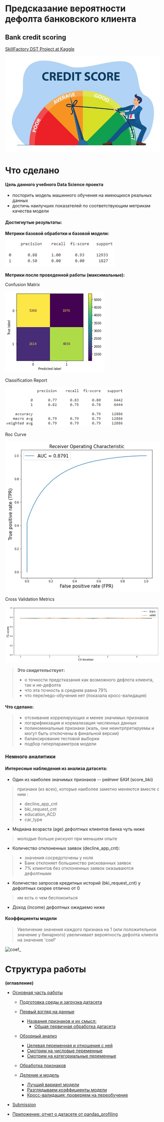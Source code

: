 Предсказание вероятности дефолта банковского клиента
====================================================
## Bank credit scoring

[SkillFactory DST Project at Kaggle](https://www.kaggle.com/andreikukunov/baseline-v1-sf-scoring-ak)

![Credit Score](images/Credit-Score.jpg)
# Что сделано
#### Цель данного учебного Data Science проекта
 * посторить модель машинного обучения на имеющихся реальных данных
 * достичь наилучших показателей по соответствующим метрикам качества модели

#### Достигнутые результаты:

**Метрики базовой обработки и базовой модели:**

![metrics base](images/metrics-base.png)



**Метрики после проведенной работы (максимальные):**

Confusion Matrix

![Confusion Matrix](images/Confusion-Matrix.png)

Classification Report

![Classification Report](images/Classification-Report.png)

Roc Curve

![Roc Curve](images/Roc-Curve.png)

Cross Validation Metrics

![Cross Validation Metrics](images/Cross-Validation-Metrics.png)


> **Это свидетельствует:**
> * о точности предстказания как возможного дефлота клиента, так и не-дефолта
> * что эта точность в среднем равна 79%
> * что пере/недо-обучения нет (показала кросс-валидация)


#### Что сделано:
> * отсеивание коррелирующих и менее значимых признаков
> * логарифмизация и нормализация численных данных
> * полиноминальные признаки (жаль, они неинтрпретируемы и могут быть отключены в финальной версии)
> * балансирование тестовой выборки
> * подбор гиперпараметров модели
### Немного аналитики
#### Интересные наблюдения из анализа датасета:
  * Один из наиболее значимых признаков -- рейтинг БКИ (score_bki)
> признаки (из всех), которые наиболее заметно меняются вместе с ним : 
> * decline_app_cnt 
> * bki_request_cnt
> * education_ACD
> * car_type
 
* Медиана возраста (age) дефолтных клиентов банка чуть ниже
 > молодые больше рискуют при меньшем опыте

* Количество отклоненных заявок (decline_app_cnt): 
 >  * значения сосредоточены у ноля
 >  * Банк отклоняет большинство рискованных заявок
 >  * 7% клиентов без отклоненных заявок оказываются дефолтными
 
* Количество запросов кредитных историй (bki_request_cnt) у дефолтных скорее отлично от 0
 > им есть о чем беспокоиться
 
* Доход (income) дефолтных ожидаемо ниже
 
 
#### Коэффициенты модели

> Увеличение значения каждого признака на 1 (или положительное значение у бинарного) увеличивает вероятность дефолта клиента на значение 'coef'

![coef_](images/coef_.jpg.png)



Структура работы
=================
**(оглавление)**

- [Основная часть работы](#Основная-часть-работы)
    + [Подготовка среды и загрузка датасета](#Подготовка-среды-и-загрузка-датасета)

  * [Первый взгляд на данные](#Первый-взгляд-на-данные)
    + [Названия признаков и их смысл:](#Названия-признаков-и-их-смысл:)
      - [Общая первичная обработка датасета](#Общая-первичная-обработка-датасета)

  * [Обзорный анализ](#Обзорный-анализ)
    + [Целевая переменная и отношения с ней](#Целевая-переменная-и-отношения-с-ней)
    + [Смотрим на числовые переменные](#Смотрим-на-числовые-переменные)
    + [Смотрим на категориальные переменные](#Смотрим-на-категориальные-переменные)

  * [Обработка признаков](#Обработка-признаков)

  * [Деление и модель](#Деление-и-модель)
    + [Лучший вариант модели](#Лучший-вариант-модели)
    + [Разглядываем коэффициенты модели](#Разглядываем-коэффициенты-модели)
    + [Кросс-валидация: проверяем на переобучение](#Кросс-валидация:-проверяем-на-переобучение)


	
- [Submission](#submission)

- [Приложение: отчет о датасете от pandas_profiling](#Приложение:-pandas_profiling)